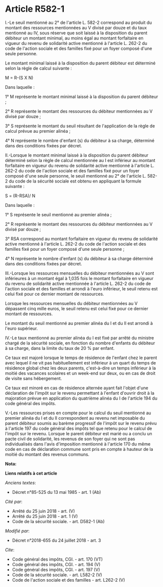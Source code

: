 # Article R582-1

I.-Le seuil mentionné au 2° de l'article L. 582-2 correspond au produit du montant des ressources mentionnées au V divisé par
douze et du taux mentionné au IV, sous réserve que soit laissé à la disposition du parent débiteur un montant minimal, au
moins égal au montant forfaitaire en vigueur du revenu de solidarité active mentionné à l'article L. 262-2 du code de
l'action sociale et des familles fixé pour un foyer composé d'une seule personne. 

Le montant minimal laissé à la disposition du parent débiteur est déterminé selon la règle de calcul suivante : 

M = R-(S X N) 

Dans laquelle : 

1° M représente le montant minimal laissé à la disposition du parent débiteur ; 

2° R représente le montant des ressources du débiteur mentionnées au V divisé par douze ; 

3° S représente le montant du seuil résultant de l'application de la règle de calcul prévue au premier alinéa ; 

4° N représente le nombre d'enfant (s) du débiteur à sa charge, déterminé dans des conditions fixées par décret. 

II.-Lorsque le montant minimal laissé à la disposition du parent débiteur déterminé selon la règle de calcul mentionnée au I
est inférieur au montant forfaitaire en vigueur du revenu de solidarité active mentionné à l'article L. 262-2 du code de
l'action sociale et des familles fixé pour un foyer composé d'une seule personne, le seuil mentionné au 2° de l'article L.
582-2 du code de la sécurité sociale est obtenu en appliquant la formule suivante : 

S = (R-RSA)/ N 

Dans laquelle : 

1° S représente le seuil mentionné au premier alinéa ; 

2° R représente le montant des ressources du débiteur mentionnées au V divisé par douze ; 

3° RSA correspond au montant forfaitaire en vigueur du revenu de solidarité active mentionné à l'article L. 262-2 du code de
l'action sociale et des familles fixé pour un foyer composé d'une seule personne ; 

4° N représente le nombre d'enfant (s) du débiteur à sa charge déterminé dans des conditions fixées par décret. 

III.-Lorsque les ressources mensuelles du débiteur mentionnées au V sont inférieures à un montant égal à 1,035 fois le
montant forfaitaire en vigueur du revenu de solidarité active mentionnée à l'article L. 262-2 du code de l'action sociale et
des familles et arrondi à l'euro inférieur, le seuil retenu est celui fixé pour ce dernier montant de ressources. 

Lorsque les ressources mensuelles du débiteur mentionnées au V dépassent cinq mille euros, le seuil retenu est celui fixé
pour ce dernier montant de ressources. 

Le montant du seuil mentionné au premier alinéa du I et du II est arrondi à l'euro supérieur. 

IV.-Le taux mentionné au premier alinéa du I est fixé par arrêté du ministre chargé de la sécurité sociale, en fonction du
nombre d'enfants du débiteur à sa charge, dans la limite du taux de 20 % par enfant. 

Ce taux est majoré lorsque le temps de résidence de l'enfant chez le parent avec lequel il ne vit pas habituellement est
inférieur à un quart du temps de résidence global chez les deux parents, c'est-à-dire un temps inférieur à la moitié des
vacances scolaires et un week-end sur deux, ou en cas de droit de visite sans hébergement. 

Ce taux est minoré en cas de résidence alternée ayant fait l'objet d'une déclaration de l'impôt sur le revenu permettant à
l'enfant d'ouvrir droit à la majoration prévue en application du quatrième alinéa du I de l'article 194 du code général des
impôts. 

V.-Les ressources prises en compte pour le calcul du seuil mentionné au premier alinéa du I et du II correspondent au revenu
net imposable du parent débiteur soumis au barème progressif de l'impôt sur le revenu prévu à l'article 197 du code général
des impôts tel que retenu pour le calcul de l'impôt sur le revenu. Lorsque le parent débiteur est marié ou a conclu un pacte
civil de solidarité, les revenus de son foyer qui ne sont pas individualisés dans l'avis d'imposition mentionné à l'article
170 du même code en cas de déclaration commune sont pris en compte à hauteur de la moitié du montant des revenus communs.

**Nota:**



**Liens relatifs à cet article**

_Anciens textes_:

  - Décret n°85-525 du 13 mai 1985 - art. 1 (Ab)

_Cité par_:

  - Arrêté du 25 juin 2018 - art. (V)
  - Arrêté du 25 juin 2018 - art. 1 (V)
  - Code de la sécurité sociale. - art. D582-1 (Ab)

_Modifié par_:

  - Décret n°2018-655 du 24 juillet 2018 - art. 3

_Cite_:

  - Code général des impôts, CGI. - art. 170 (VT)
  - Code général des impôts, CGI. - art. 194 (V)
  - Code général des impôts, CGI. - art. 197 (V)
  - Code de la sécurité sociale. - art. L582-2 (V)
  - Code de l'action sociale et des familles - art. L262-2 (V)
